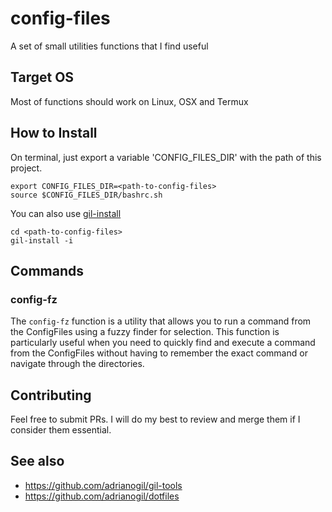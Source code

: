 # config-files
A set of small utilities functions that I find useful

## Target OS
Most of functions should work on Linux, OSX and Termux

## How to Install
On terminal, just export a variable 'CONFIG_FILES_DIR' with the path of this project.

```
export CONFIG_FILES_DIR=<path-to-config-files>
source $CONFIG_FILES_DIR/bashrc.sh
```

You can also use [gil-install](https://github.com/adrianogil/gil-tools/blob/master/src/python/gil_install.py)
```
cd <path-to-config-files>
gil-install -i
```

## Commands

### config-fz

The `config-fz` function is a utility that allows you to run a command from the ConfigFiles using a fuzzy finder for selection. 
This function is particularly useful when you need to quickly find and execute a command from the ConfigFiles without having to remember the exact command or navigate through the directories.

## Contributing

Feel free to submit PRs. I will do my best to review and merge them if I consider them essential.

## See also

- https://github.com/adrianogil/gil-tools
- https://github.com/adrianogil/dotfiles